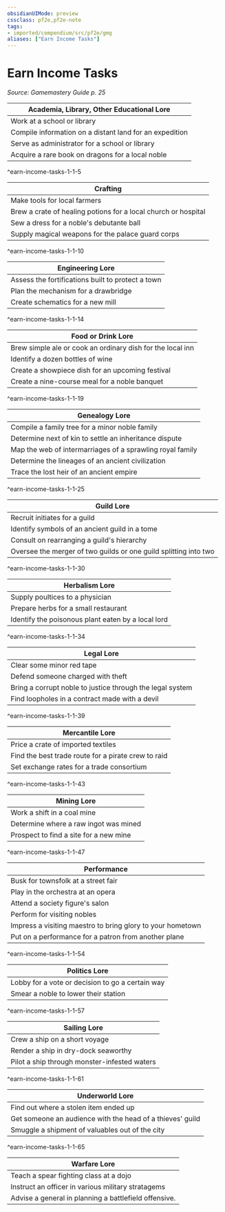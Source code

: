 ```yaml
---
obsidianUIMode: preview
cssclass: pf2e,pf2e-note
tags:
- imported/compendium/src/pf2e/gmg
aliases: ["Earn Income Tasks"]
---
```

# Earn Income Tasks  
*Source: Gamemastery Guide p. 25*  

| Academia, Library, Other Educational Lore |
|-------------------------------------------|
| Work at a school or library |
| Compile information on a distant land for an expedition |
| Serve as administrator for a school or library |
| Acquire a rare book on dragons for a local noble |
^earn-income-tasks-1-1-5

| Crafting |
|----------|
| Make tools for local farmers |
| Brew a crate of healing potions for a local church or hospital |
| Sew a dress for a noble's debutante ball |
| Supply magical weapons for the palace guard corps |
^earn-income-tasks-1-1-10

| Engineering Lore |
|------------------|
| Assess the fortifications built to protect a town |
| Plan the mechanism for a drawbridge |
| Create schematics for a new mill |
^earn-income-tasks-1-1-14

| Food or Drink Lore |
|--------------------|
| Brew simple ale or cook an ordinary dish for the local inn |
| Identify a dozen bottles of wine |
| Create a showpiece dish for an upcoming festival |
| Create a nine-course meal for a noble banquet |
^earn-income-tasks-1-1-19

| Genealogy Lore |
|----------------|
| Compile a family tree for a minor noble family |
| Determine next of kin to settle an inheritance dispute |
| Map the web of intermarriages of a sprawling royal family |
| Determine the lineages of an ancient civilization |
| Trace the lost heir of an ancient empire |
^earn-income-tasks-1-1-25

| Guild Lore |
|------------|
| Recruit initiates for a guild |
| Identify symbols of an ancient guild in a tome |
| Consult on rearranging a guild's hierarchy |
| Oversee the merger of two guilds or one guild splitting into two |
^earn-income-tasks-1-1-30

| Herbalism Lore |
|----------------|
| Supply poultices to a physician |
| Prepare herbs for a small restaurant |
| Identify the poisonous plant eaten by a local lord |
^earn-income-tasks-1-1-34

| Legal Lore |
|------------|
| Clear some minor red tape |
| Defend someone charged with theft |
| Bring a corrupt noble to justice through the legal system |
| Find loopholes in a contract made with a devil |
^earn-income-tasks-1-1-39

| Mercantile Lore |
|-----------------|
| Price a crate of imported textiles |
| Find the best trade route for a pirate crew to raid |
| Set exchange rates for a trade consortium |
^earn-income-tasks-1-1-43

| Mining Lore |
|-------------|
| Work a shift in a coal mine |
| Determine where a raw ingot was mined |
| Prospect to find a site for a new mine |
^earn-income-tasks-1-1-47

| Performance |
|-------------|
| Busk for townsfolk at a street fair |
| Play in the orchestra at an opera |
| Attend a society figure's salon |
| Perform for visiting nobles |
| Impress a visiting maestro to bring glory to your hometown |
| Put on a performance for a patron from another plane |
^earn-income-tasks-1-1-54

| Politics Lore |
|---------------|
| Lobby for a vote or decision to go a certain way |
| Smear a noble to lower their station |
^earn-income-tasks-1-1-57

| Sailing Lore |
|--------------|
| Crew a ship on a short voyage |
| Render a ship in dry-dock seaworthy |
| Pilot a ship through monster-infested waters |
^earn-income-tasks-1-1-61

| Underworld Lore |
|-----------------|
| Find out where a stolen item ended up |
| Get someone an audience with the head of a thieves' guild |
| Smuggle a shipment of valuables out of the city |
^earn-income-tasks-1-1-65

| Warfare Lore |
|--------------|
| Teach a spear fighting class at a dojo |
| Instruct an officer in various military stratagems |
| Advise a general in planning a battlefield offensive. |